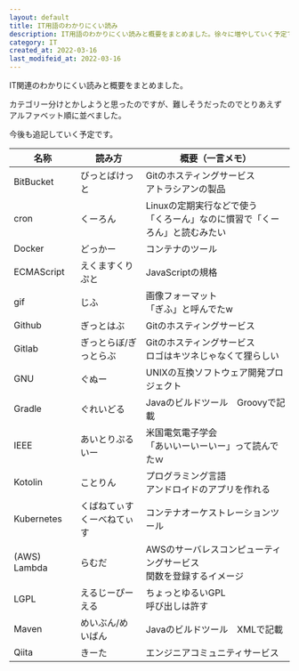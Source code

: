 ```yaml
---
layout: default
title: IT用語のわかりにくい読み
description: IT用語のわかりにくい読みと概要をまとめました。徐々に増やしていく予定です。
category: IT
created_at: 2022-03-16
last_modifeid_at: 2022-03-16
---
```


IT関連のわかりにくい読みと概要をまとめました。

カテゴリー分けとかしようと思ったのですが、難しそうだったのでとりあえず
アルファベット順に並べました。

今後も追記していく予定です。

| 名称 | 読み方 | 概要（一言メモ） |
| ---- | ---- | ---- |
| BitBucket | びっとばけっと | Gitのホスティングサービス<br/>アトラシアンの製品 |
| cron | くーろん | Linuxの定期実行などで使う<br/>「くろーん」なのに慣習で「くーろん」と読むみたい |
| Docker | どっかー | コンテナのツール |
| ECMAScript | えくますくりぷと | JavaScriptの規格 |
| gif | じふ | 画像フォーマット<br/>「ぎふ」と呼んでたw |
| Github | ぎっとはぶ | Gitのホスティングサービス |
| Gitlab | ぎっとらぼ/ぎっとらぶ | Gitのホスティングサービス<br/>ロゴはキツネじゃなくて狸らしい |
| GNU | ぐぬー | UNIXの互換ソフトウェア開発プロジェクト |
| Gradle | ぐれいどる | Javaのビルドツール　Groovyで記載 |
| IEEE | あいとりぷるいー | 米国電気電子学会<br/>「あいいーいーいー」って読んでたｗ |
| Kotolin | ことりん | プログラミング言語<br/>アンドロイドのアプリを作れる |
| Kubernetes | くばねてぃす<br/>くーべねてぃす | コンテナオーケストレーションツール |
| (AWS) Lambda| らむだ | AWSのサーバレスコンピューティングサービス<br/>関数を登録するイメージ |
| LGPL | えるじーぴーえる | ちょっとゆるいGPL<br/>呼び出しは許す |
| Maven | めいぶん/めいばん | Javaのビルドツール　XMLで記載 |
| Qiita | きーた | エンジニアコミュニティサービス |

